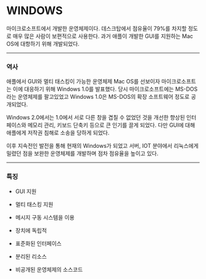 # WINDOWS

마이크로소프트에서 개발한 운영체제이다. 데스크탑에서 점유율이 79%를 차지할 정도로 매우 많은 사람이 보편적으로 사용한다. 과거 애플이 개발한 GUI를 지원하는 Mac OS에 대항하기 위해 개발되었다.

---

### 역사

애플에서 GUI와 멀티 태스킹이 가능한 운영체제 Mac OS를 선보이자 마이크로소프트는 이에 대응하기 위해 Windows 1.0를 발표했다. 당시 마이크로소프트에는 MS-DOS라는 운영체제를 팔고있었고 Windows 1.0은 MS-DOS의 확장 소프트웨어 정도로 공개되었다.

Windows 2.0에서는 1.0에서 서로 다른 창을 겹칠 수 없었던 것을 개선한 향상된 인터페이스와 메모리 관리, 키보드 단축키 등으로 큰 인기를 끌게 되었다. 다만 GUI에 대해 애플에게 저작권 침해로 소송을 당하게 되었다.

이후 지속전인 발전을 통해 현재의 Windows가 되었고 서버, IOT 분야에서 리눅스에게 밀렸던 점을 보완한 운영체제를 개발하며 점차 점유율을 높이고 있다.

---

### 특징

- GUI 지원
- 멀티 태스킹 지원
- 메시지 구동 시스템을 이용
- 장치에 독립적
- 표준화된 인터페이스
- 분리된 리소스

- 비공개된 운영체제의 소스코드